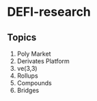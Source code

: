 # DEFI-research

## Topics

1. Poly Market
2. Derivates Platform
3. ve(3,3)
4. Rollups
5. Compounds
6. Bridges


